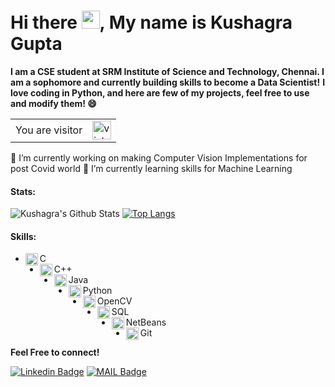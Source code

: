 # Hi there <img src="https://github.com/iamshubhamg/iamshubhamg/blob/master/Assests/Hi.gif" width="29px">, My name is Kushagra Gupta
**I am a CSE student at SRM Institute of Science and Technology, Chennai. I am a sophomore and currently building skills to become a Data Scientist!**
**I love coding in Python, and here are few of my projects, feel free to use and modify them! 😄**

<table>
  <tr>
    <td>You are visitor</td>
    <td><img src="https://profile-counter.glitch.me/KG-1510/count.svg" alt="vistor count" height="30" /></td>
  </tr>
</table>

🔭 I’m currently working on making Computer Vision Implementations for post Covid world
🌱 I’m currently learning skills for Machine Learning
 
 
 #### Stats:
 ![Kushagra's Github Stats](https://github-readme-stats.vercel.app/api?username=KG-1510&show_icons=true&theme=radical)       [![Top Langs](https://github-readme-stats.vercel.app/api/top-langs/?username=KG-1510&theme=radical)](https://github.com/KG-1510/github-readme-stats)
 
 #### Skills:
 * <img align="left" alt="C" width="20px" src="https://cdn.iconscout.com/icon/free/png-64/c-programming-569564.png" /> C 
 * <img align="left" alt="C++" width="20px" src="https://sdtimes.com/wp-content/uploads/2018/03/cpppp.png" /> C++
 * <img align="left" alt="Java" width="20px" src="https://cdn.iconscout.com/icon/free/png-64/java-57-1174929.png" /> Java
 * <img align="left" alt="Python" width="20px" src="https://cdn.iconscout.com/icon/free/png-64/python-14-569257.png" /> Python
 * <img align="left" alt="OpenCV" width="20px" src="https://banner2.cleanpng.com/20180603/bch/kisspng-opencv-computer-vision-library-c-open-now-5b1390e4692f39.9683021615280089324309.jpg" /> OpenCV
 * <img align="left" alt="SQL" width="20px" src="https://cdn.iconscout.com/icon/free/png-64/mysql-12-556000.png" /> SQL
 * <img align="left" alt="NetBeans" width="20px" src="https://cdn.iconscout.com/icon/free/png-64/netbeans-458155.png" /> NetBeans
 * <img align="left" alt="Git" width="20px" src="https://cdn.iconscout.com/icon/free/png-64/social-226-96741.png" /> Git


**Feel Free to connect!**


[![Linkedin Badge](https://img.shields.io/badge/-LinkedIn-blue?style=flat-square&logo=Linkedin&logoColor=white&link=https://www.linkedin.com/in/kg1510/)](https://www.linkedin.com/in/kg1510/)
[![MAIL Badge](https://img.shields.io/badge/-Gmail-c14438?style=flat-square&logo=Gmail&logoColor=white&link=mailto:guptakushagra15.10@gmail.com)](mailto:guptakushagra15.10@gmail.com)
